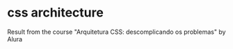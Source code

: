 # css architecture


Result from the course "Arquitetura CSS: descomplicando os problemas" by Alura
